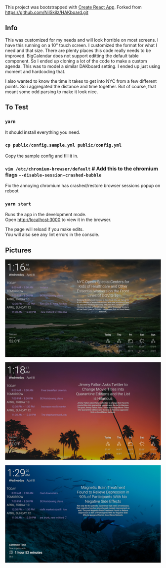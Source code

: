 This project was bootstrapped with [Create React App](https://github.com/facebook/create-react-app).
Forked from https://github.com/NilSkilz/HAKboard.git

## Info

This was customized for my needs and will look horrible on most screens. I have this running on a 10" touch screen. 
I customized the format for what I need and that size. There are plenty places this code really needs to be improved.
BigCalendar does not support editting the default table component. So I ended up cloning a lot of the code to make a 
custom agenda. This was to model a similar DAKboard setting. I ended up just using moment and hardcoding that.

I also wanted to know the time it takes to get into NYC from a few different points. So i aggregated the distance and
time together. But of course, that meant some odd parsing to make it look nice. 

## To Test

### `yarn`

It should install everything you need.

### `cp public/config.sample.yml public/config.yml`

Copy the sample config and fill it in. 

### `vim /etc/chromium-browser/default` \# Add this to the chromium flags `--disable-session-crashed-bubble`

Fix the annoying chromium has crashed/restore browser sessions popup on reboot

### `yarn start`

Runs the app in the development mode.<br />
Open [http://localhost:3000](http://localhost:3000) to view it in the browser.

The page will reload if you make edits.<br />
You will also see any lint errors in the console.

## Pictures

![Image 1](pix/2020-04-08-011619_1280x800_scrot.png?raw=true)

![Image 2](pix/2020-04-08-011817_1280x800_scrot.png?raw=true)

![Image 3](pix/2020-04-08-012920_1280x800_scrot.png?raw=true)

